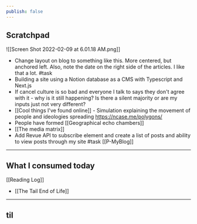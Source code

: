 ```yaml
---
publish: false
---
```


## Scratchpad
![[Screen Shot 2022-02-09 at 6.01.18 AM.png]]
- Change layout on blog to something like this. More centered, but anchored left. Also, note the date on the right side of the articles. I like that a lot. #task 
- Building a site using a Notion database as a CMS with Typescript and Next.js
- If cancel culture is so bad and everyone I talk to says they don't agree with it - why is it still happening? Is there a silent majority or are my inputs just not very different?
- [[Cool things I've found online]] - Simulation explaining the movement of people and ideologies spreading https://ncase.me/polygons/
- People have formed [[Geographical echo chambers]]
- [[The media matrix]]
- Add Revue API to subscribe element and create a list of posts and ability to view posts through my site #task [[P-MyBlog]]
***
## What I consumed today
[[Reading Log]]
- [[The Tail End of Life]]

***
## til


